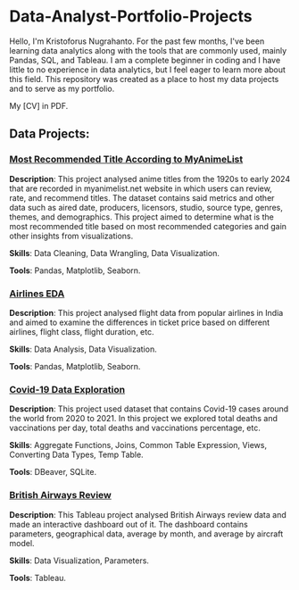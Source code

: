 # Data-Analyst-Portfolio-Projects

Hello, I'm Kristoforus Nugrahanto. For the past few months, I've been learning data analytics along with the tools that are commonly used, mainly Pandas, SQL, and Tableau.
I am a complete beginner in coding and I have little to no experience in data analytics, but I feel eager to learn more about this field. 
This repository was created as a place to host my data projects and to serve as my portfolio.

My [CV] in PDF.

## Data Projects:
### [Most Recommended Title According to MyAnimeList](https://github.com/hatarakris/Data-Projects/blob/main/anime_EDA.ipynb)
**Description**: This project analysed anime titles from the 1920s to early 2024 that are recorded in myanimelist.net website in which users can
review, rate, and recommend titles. The dataset contains said metrics and other data such as aired date, producers, licensors, studio, source type,
genres, themes, and demographics. This project aimed to determine what is the most recommended title based on most recommended categories and gain other
insights from visualizations.

**Skills**: Data Cleaning, Data Wrangling, Data Visualization.

**Tools**: Pandas, Matplotlib, Seaborn.

### [Airlines EDA](https://github.com/hatarakris/Data-Projects/blob/main/airlines.ipynb)
**Description**: This project analysed flight data from popular airlines in India and aimed to examine the differences in ticket price based on
different airlines, flight class, flight duration, etc.

**Skills**: Data Analysis, Data Visualization.

**Tools**: Pandas, Matplotlib, Seaborn.

### [Covid-19 Data Exploration](https://github.com/hatarakris/Data-Projects/blob/main/covid-data-exploration.sql)
**Description**: This project used dataset that contains Covid-19 cases around the world from 2020 to 2021. In this project we
explored total deaths and vaccinations per day, total deaths and vaccinations percentage, etc.

**Skills**: Aggregate Functions, Joins, Common Table Expression, Views, Converting Data Types, Temp Table.

**Tools**: DBeaver, SQLite.

### [British Airways Review](https://public.tableau.com/app/profile/kristoforus.nugrahanto/viz/BritishAirwaysReview_17299539842700/Dashboard1?publish=yes)
**Description**: This Tableau project analysed British Airways review data and made an interactive dashboard out of it. The dashboard contains parameters, 
geographical data, average by month, and average by aircraft model.

**Skills**: Data Visualization, Parameters.

**Tools**: Tableau.
